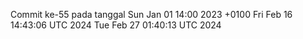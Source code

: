Commit ke-55 pada tanggal Sun Jan 01 14:00 2023 +0100
Fri Feb 16 14:43:06 UTC 2024
Tue Feb 27 01:40:13 UTC 2024
